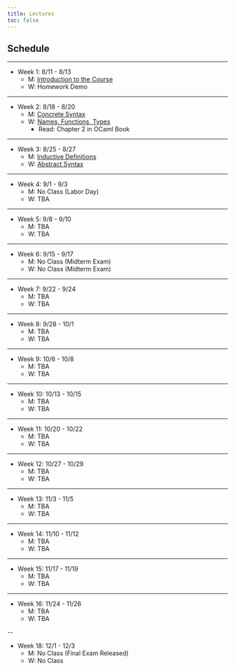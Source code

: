 ```yaml
---
title: Lectures
toc: false
---
```


## Schedule

---

- Week 1: 8/11 - 8/13
  - M: [Introduction to the Course](includes/lecture-notes/slides/introduction-to-the-course.pdf)
  - W: Homework Demo

---

- Week 2: 8/18 - 8/20
  - M: [Concrete Syntax](includes/lecture-notes/slides/concrete-syntax.pdf) 
  - W: [Names, Functions, Types](includes/lecture-notes/slides/2-names-functions-and-types.pdf)
    - Read: Chapter 2 in OCaml Book

---

- Week 3: 8/25 - 8/27
  - M: [Inductive Definitions](includes/lecture-notes/slides/Inductive-Definitions.pdf) 
  - W: [Abstract Syntax](includes/lecture-notes/slides/Abstract-Syntax.pdf)

---

- Week 4: 9/1 - 9/3
  - M: No Class (Labor Day)
  - W: TBA

---

- Week 5: 9/8 - 9/10
  - M: TBA
  - W: TBA

---

- Week 6: 9/15 - 9/17 
  - M: No Class (Midterm Exam)  
  - W: No Class (Midterm Exam)  

---

- Week 7: 9/22 - 9/24
  - M: TBA
  - W: TBA
  
---

- Week 8: 9/28 - 10/1
  - M: TBA
  - W: TBA

---

- Week 9: 10/6 - 10/8
  - M: TBA
  - W: TBA

---

- Week 10: 10/13 - 10/15
  - M: TBA
  - W: TBA

---

- Week 11: 10/20 - 10/22
  - M: TBA
  - W: TBA
    
---

- Week 12: 10/27 - 10/29
  - M: TBA       
  - W: TBA

---

- Week 13: 11/3 - 11/5
  - M: TBA
  - W: TBA

---

- Week 14: 11/10 - 11/12
  - M: TBA
  - W: TBA

---

- Week 15: 11/17 - 11/19
  - M: TBA
  - W: TBA
    
---

- Week 16: 11/24 - 11/26
  - M: TBA
  - W: TBA

--

- Week 18: 12/1 - 12/3
  - M: No Class (Final Exam Released)
  - W: No Class 

